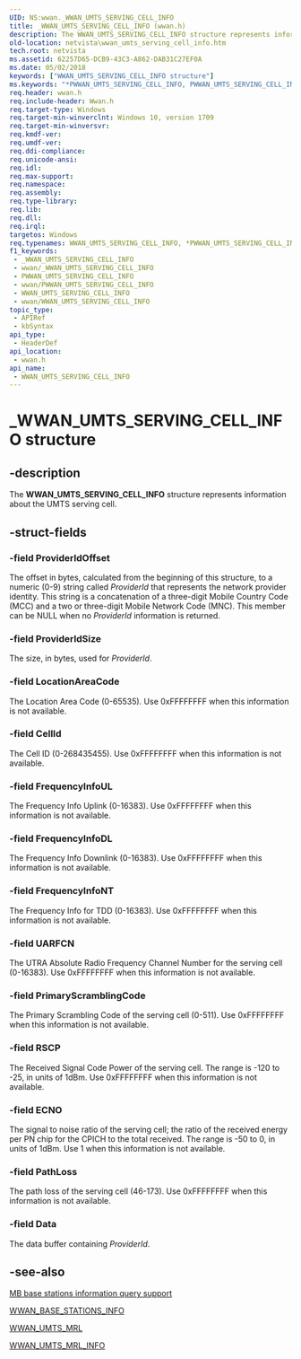 ```yaml
---
UID: NS:wwan._WWAN_UMTS_SERVING_CELL_INFO
title: _WWAN_UMTS_SERVING_CELL_INFO (wwan.h)
description: The WWAN_UMTS_SERVING_CELL_INFO structure represents information about the UMTS serving cell.
old-location: netvista\wwan_umts_serving_cell_info.htm
tech.root: netvista
ms.assetid: 62257D65-DCB9-43C3-A862-DAB31C27EF0A
ms.date: 05/02/2018
keywords: ["WWAN_UMTS_SERVING_CELL_INFO structure"]
ms.keywords: "*PWWAN_UMTS_SERVING_CELL_INFO, PWWAN_UMTS_SERVING_CELL_INFO, PWWAN_UMTS_SERVING_CELL_INFO structure pointer [Network Drivers Starting with Windows Vista], WWAN_UMTS_SERVING_CELL_INFO, WWAN_UMTS_SERVING_CELL_INFO structure [Network Drivers Starting with Windows Vista], _WWAN_UMTS_SERVING_CELL_INFO, netvista.wwan_umts_serving_cell_info, wwan/PWWAN_UMTS_SERVING_CELL_INFO, wwan/WWAN_UMTS_SERVING_CELL_INFO"
req.header: wwan.h
req.include-header: Wwan.h
req.target-type: Windows
req.target-min-winverclnt: Windows 10, version 1709
req.target-min-winversvr: 
req.kmdf-ver: 
req.umdf-ver: 
req.ddi-compliance: 
req.unicode-ansi: 
req.idl: 
req.max-support: 
req.namespace: 
req.assembly: 
req.type-library: 
req.lib: 
req.dll: 
req.irql: 
targetos: Windows
req.typenames: WWAN_UMTS_SERVING_CELL_INFO, *PWWAN_UMTS_SERVING_CELL_INFO
f1_keywords:
 - _WWAN_UMTS_SERVING_CELL_INFO
 - wwan/_WWAN_UMTS_SERVING_CELL_INFO
 - PWWAN_UMTS_SERVING_CELL_INFO
 - wwan/PWWAN_UMTS_SERVING_CELL_INFO
 - WWAN_UMTS_SERVING_CELL_INFO
 - wwan/WWAN_UMTS_SERVING_CELL_INFO
topic_type:
 - APIRef
 - kbSyntax
api_type:
 - HeaderDef
api_location:
 - wwan.h
api_name:
 - WWAN_UMTS_SERVING_CELL_INFO
---
```


# _WWAN_UMTS_SERVING_CELL_INFO structure


## -description

The <b>WWAN_UMTS_SERVING_CELL_INFO</b> structure represents information about the UMTS serving cell.

## -struct-fields

### -field ProviderIdOffset

The offset in bytes, calculated from the beginning of this structure, to a numeric (0-9) string called <i>ProviderId</i> that represents the network provider identity. This string is a concatenation of a three-digit Mobile Country Code (MCC) and a two or three-digit Mobile Network Code (MNC). This member can be NULL when no <i>ProviderId</i> information is returned.

### -field ProviderIdSize

The size, in bytes, used for <i>ProviderId</i>.

### -field LocationAreaCode

The Location Area Code (0-65535). Use 0xFFFFFFFF when this information is not available.

### -field CellId

The Cell ID (0-268435455). Use 0xFFFFFFFF when this information is not available.

### -field FrequencyInfoUL

The Frequency Info Uplink (0-16383). Use 0xFFFFFFFF when this information is not available.

### -field FrequencyInfoDL

The Frequency Info Downlink (0-16383). Use 0xFFFFFFFF when this information is not available.

### -field FrequencyInfoNT

The Frequency Info for TDD (0-16383). Use 0xFFFFFFFF when this information is not available.

### -field UARFCN

The UTRA Absolute Radio Frequency Channel Number for the serving cell (0-16383). Use 0xFFFFFFFF when this information is not available.

### -field PrimaryScramblingCode

The Primary Scrambling Code of the serving cell (0-511). Use 0xFFFFFFFF when this information is not available.

### -field RSCP

The Received Signal Code Power of the serving cell. The range is -120 to -25, in units of 1dBm. Use 0xFFFFFFFF when this information is not available.

### -field ECNO

The signal to noise ratio of the serving cell; the ratio of the received energy per PN chip for the CPICH to the total received. The range is -50 to 0, in units of 1dBm. Use 1 when this information is not available.

### -field PathLoss

The path loss of the serving cell (46-173). Use 0xFFFFFFFF when this information is not available.

### -field Data

The data buffer containing <i>ProviderId</i>.

## -see-also

<a href="https://docs.microsoft.com/windows-hardware/drivers/network/mb-base-stations-information-query-support">MB base stations information query support</a>



<a href="https://docs.microsoft.com/windows-hardware/drivers/ddi/wwan/ns-wwan-_wwan_base_stations_info">WWAN_BASE_STATIONS_INFO</a>



<a href="https://docs.microsoft.com/windows-hardware/drivers/ddi/wwan/ns-wwan-_wwan_umts_mrl">WWAN_UMTS_MRL</a>



<a href="https://docs.microsoft.com/windows-hardware/drivers/ddi/wwan/ns-wwan-_wwan_umts_mrl_info">WWAN_UMTS_MRL_INFO</a>

